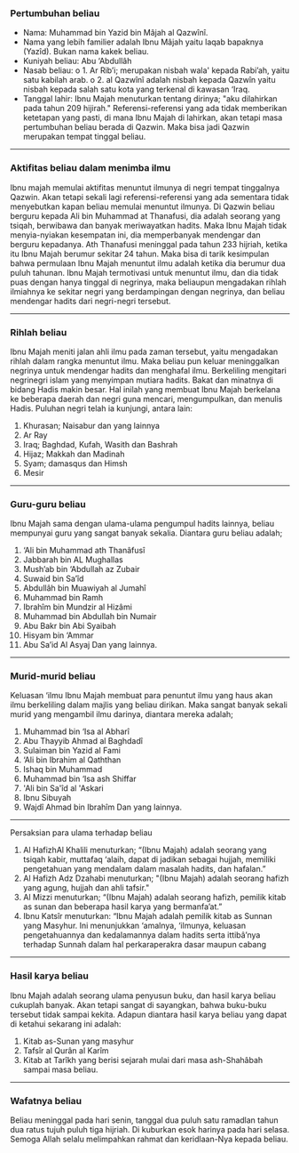 ### Pertumbuhan beliau 

- Nama: Muhammad bin Yazid bin Mâjah al Qazwînî.  
- Nama yang lebih familier adalah Ibnu Mâjah yaitu laqab bapaknya (Yazîd). Bukan nama kakek beliau. 
- Kuniyah beliau: Abu ‘Abdullâh 
- Nasab beliau: o 1. Ar Rib’i; merupakan nisbah wala' kepada Rabi’ah, yaitu satu kabilah arab. o 2. al Qazwînî adalah nisbah kepada Qazwîn yaitu nisbah kepada salah satu kota yang terkenal di kawasan ‘Iraq. 
- Tanggal lahir: Ibnu Majah menuturkan tentang dirinya; "aku dilahirkan pada tahun 209 hijirah." Referensi-referensi yang ada tidak memberikan ketetapan yang pasti, di mana Ibnu Majah di lahirkan, akan tetapi masa pertumbuhan beliau berada di Qazwin. Maka bisa jadi Qazwin merupakan tempat tinggal beliau.

---
### Aktifitas beliau dalam menimba ilmu 

Ibnu majah memulai aktifitas menuntut ilmunya di negri tempat tinggalnya Qazwin. Akan tetapi sekali lagi referensi-referensi yang ada sementara tidak menyebutkan kapan beliau memulai menuntut ilmunya. Di Qazwin beliau berguru kepada Ali bin Muhammad at Thanafusi, dia adalah seorang yang tsiqah, berwibawa dan banyak meriwayatkan hadits. Maka Ibnu Majah tidak menyia-nyiakan kesempatan ini, dia memperbanyak mendengar dan berguru kepadanya. Ath Thanafusi meninggal pada tahun 233 hijriah, ketika itu Ibnu Majah berumur sekitar 24 tahun. Maka bisa di tarik kesimpulan bahwa permulaan Ibnu Majah menuntut ilmu adalah ketika dia berumur dua puluh tahunan. Ibnu Majah termotivasi untuk menuntut ilmu, dan dia tidak puas dengan hanya tinggal di negrinya, maka beliaupun mengadakan rihlah ilmiahnya ke sekitar negri yang berdampingan dengan negrinya, dan beliau mendengar hadits dari negri-negri tersebut.

---
### Rihlah beliau 

Ibnu Majah meniti jalan ahli ilmu pada zaman tersebut, yaitu mengadakan rihlah dalam rangka menuntut ilmu. Maka beliau pun keluar meninggalkan negrinya untuk mendengar hadits dan menghafal ilmu. Berkeliling mengitari negrinegri islam yang menyimpan mutiara hadits. Bakat dan minatnya di bidang Hadis makin besar. Hal inilah yang membuat Ibnu Majah berkelana ke beberapa daerah dan negri guna mencari, mengumpulkan, dan menulis Hadis. Puluhan negri telah ia kunjungi, antara lain: 
1. Khurasan; Naisabur dan yang lainnya 
2. Ar Ray 
3. Iraq; Baghdad, Kufah, Wasith dan Bashrah 
4. Hijaz; Makkah dan Madinah 
5. Syam; damasqus dan Himsh 
6. Mesir

---
### Guru-guru beliau 

Ibnu Majah sama dengan ulama-ulama pengumpul hadits lainnya, beliau mempunyai guru yang sangat banyak sekalia. Diantara guru beliau adalah; 
1. ‘Ali bin Muhammad ath Thanâfusî 
2. Jabbarah bin AL Mughallas 
3. Mush’ab bin ‘Abdullah az Zubair 
4. Suwaid bin Sa’îd 
5. Abdullâh bin Muawiyah al Jumahî 
6. Muhammad bin Ramh 
7. Ibrahîm bin Mundzir al Hizâmi 
8. Muhammad bin Abdullah bin Numair 
9. Abu Bakr bin Abi Syaibah 
10. Hisyam bin ‘Ammar 
11. Abu Sa’id Al Asyaj Dan yang lainnya.

---
### Murid-murid beliau 

Keluasan ‘ilmu Ibnu Majah membuat para penuntut ilmu yang haus akan ilmu berkeliling dalam majlis yang beliau dirikan. Maka sangat banyak sekali murid yang mengambil ilmu darinya, diantara mereka adalah; 
1. Muhammad bin ‘Isa al Abharî 
2. Abu Thayyib Ahmad al Baghdadî 
3. Sulaiman bin Yazid al Fami 
4. ‘Ali bin Ibrahim al Qaththan 
5. Ishaq bin Muhammad 
6. Muhammad bin ‘Isa ash Shiffar 
7. 'Ali bin Sa'îd al 'Askari 
8. Ibnu Sibuyah 
9. Wajdî Ahmad bin Ibrahîm Dan yang lainnya.

---

Persaksian para ulama terhadap beliau 
1. Al HafizhAl Khalili menuturkan; “(Ibnu Majah) adalah seorang yang tsiqah kabir, muttafaq ‘alaih, dapat di jadikan sebagai hujjah, memiliki pengetahuan yang mendalam dalam masalah hadits, dan hafalan.” 
2. Al Hafizh Adz Dzahabi menuturkan; "(Ibnu Majah) adalah seorang hafizh yang agung, hujjah dan ahli tafsir." 
3. Al Mizzi menuturkan; “(Ibnu Majah) adalah seorang hafizh, pemilik kitab as sunan dan beberapa hasil karya yang bermanfa’at.” 
4. Ibnu Katsîr menuturkan: “Ibnu Majah adalah pemilik kitab as Sunnan yang Masyhur. Ini menunjukkan ‘amalnya, ‘ilmunya, keluasan pengetahuannya dan kedalamannya dalam hadits serta ittibâ’nya terhadap Sunnah dalam hal perkaraperakra dasar maupun cabang

---
### Hasil karya beliau 

Ibnu Majah adalah seorang ulama penyusun buku, dan hasil karya beliau cukuplah banyak. Akan tetapi sangat di sayangkan, bahwa buku-buku tersebut tidak sampai kekita. Adapun diantara hasil karya beliau yang dapat di ketahui sekarang ini adalah: 
1. Kitab as-Sunan yang masyhur 
2. Tafsîr al Qurân al Karîm 
3. Kitab at Tarîkh yang berisi sejarah mulai dari masa ash-Shahâbah sampai masa beliau.

---

### Wafatnya beliau 

Beliau meninggal pada hari senin, tanggal dua puluh satu ramadlan tahun dua ratus tujuh puluh tiga hijriah. Di kuburkan esok harinya pada hari selasa. Semoga Allah selalu melimpahkan rahmat dan keridlaan-Nya kepada beliau.